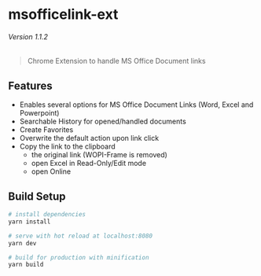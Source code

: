 # msofficelink-ext
###### _Version 1.1.2_

> Chrome Extension to handle MS Office Document links

## Features

- Enables several options for MS Office Document Links (Word, Excel and Powerpoint)
- Searchable History for opened/handled documents
- Create Favorites
- Overwrite the default action upon link click
- Copy the link to the clipboard
  - the original link (WOPI-Frame is removed)
  - open Excel in Read-Only/Edit mode
  - open Online

## Build Setup

``` bash
# install dependencies
yarn install

# serve with hot reload at localhost:8080
yarn dev

# build for production with minification
yarn build

```
